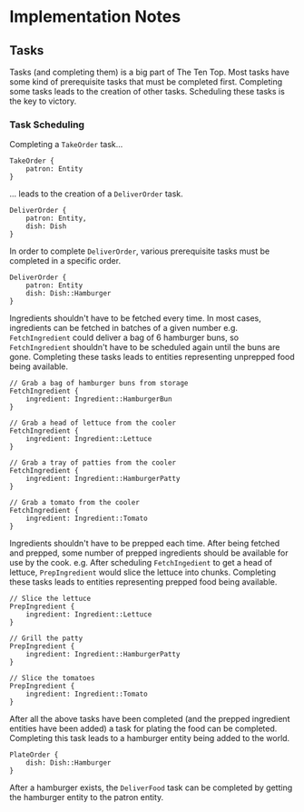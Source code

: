 # Implementation Notes

## Tasks

Tasks (and completing them) is a big part of The Ten Top. Most tasks have some kind of
prerequisite tasks that must be completed first.  Completing some tasks leads to the
creation of other tasks. Scheduling these tasks is the key to victory.

### Task Scheduling

Completing a `TakeOrder` task...

```
TakeOrder {
    patron: Entity
}
```

... leads to the creation of a `DeliverOrder` task.

```
DeliverOrder {
    patron: Entity,
    dish: Dish
}
```

In order to complete `DeliverOrder`, various prerequisite tasks must be completed in a specific
order.

```
DeliverOrder {
    patron: Entity
    dish: Dish::Hamburger
}
```

Ingredients shouldn't have to be fetched every time.
In most cases, ingredients can be fetched in batches of a given number
e.g. `FetchIngredient` could deliver a bag of 6 hamburger buns,
so `FetchIngredient` shouldn't have to be scheduled again until the buns are gone.
Completing these tasks leads to entities representing unprepped food being available.

```
// Grab a bag of hamburger buns from storage
FetchIngredient {
    ingredient: Ingredient::HamburgerBun
}

// Grab a head of lettuce from the cooler
FetchIngredient {
    ingredient: Ingredient::Lettuce
}

// Grab a tray of patties from the cooler
FetchIngredient {
    ingredient: Ingredient::HamburgerPatty
}

// Grab a tomato from the cooler
FetchIngredient {
    ingredient: Ingredient::Tomato
}
```

Ingredients shouldn't have to be prepped each time.
After being fetched and prepped, some number of prepped ingredients should be
available for use by the cook.
e.g. After scheduling `FetchIngedient` to get a head of lettuce, `PrepIngredient`
would slice the lettuce into chunks.
Completing these tasks leads to entities representing prepped food being available.

```
// Slice the lettuce
PrepIngredient {
    ingredient: Ingredient::Lettuce
}

// Grill the patty
PrepIngredient {
    ingredient: Ingredient::HamburgerPatty
}

// Slice the tomatoes
PrepIngredient {
    ingredient: Ingredient::Tomato
}
```

After all the above tasks have been completed (and the prepped ingredient entities have been added)
a task for plating the food can be completed.
Completing this task leads to a hamburger entity being added to the world.

```
PlateOrder {
    dish: Dish::Hamburger
}
```

After a hamburger exists, the `DeliverFood` task can be completed by getting the hamburger entity to the patron entity.

